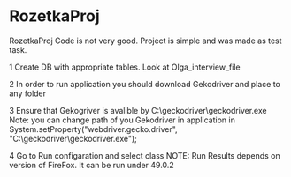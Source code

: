 # RozetkaProj
RozetkaProj
Code is not very good. Project is simple and was made as test task.

1 Сreate DB with appropriate tables. Look at Olga_interview_file

2 In order to run application you should download Gekodriver and place to any folder

3 Ensure that Gekogriver is avalible by C:\geckodriver\geckodriver.exe
Note:  you can change path of you Gekodriver in application in  System.setProperty("webdriver.gecko.driver", "C:\\geckodriver\\geckodriver.exe");

4 Go to Run configaration and select class 
NOTE:
Run Results depends on version of FireFox. It can be run under 49.0.2 
